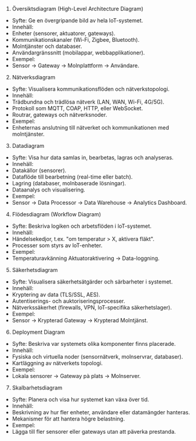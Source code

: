 1. Översiktsdiagram (High-Level Architecture Diagram)
- Syfte: Ge en övergripande bild av hela loT-systemet.
- Innehäll:
- Enheter (sensorer, aktuatorer, gateways).
- Kommunikationskanaler (Wi-Fi, Zigbee, Bluetooth).
- Molntjänster och databaser.
- Användargränssnitt (mobilappar, webbapplikationer).
- Exempel:
- Sensor → Gateway → Molnplattform → Användare.

2. Nätverksdiagram
- Syfte: Visualisera kommunikationsflöden och nätverkstopologi.
- Innehäll:
- Trädbundna och trädlösa nätverk (LAN, WAN, Wi-Fi, 4G/5G).
- Protokoll som MQTT, COAP, HTTP, eller WebSocket.
- Routrar, gateways och nätverksnoder.
- Exempel:
- Enheternas anslutning till nätverket och kommunikationen med molntjänster.

3. Datadiagram
- Syfte: Visa hur data samlas in, bearbetas, lagras och analyseras.
- Innehäll:
- Datakällor (sensorer).
- Dataflöde till bearbetning (real-time eller batch).
- Lagring (databaser, molnbaserade lösningar).
- Dataanalys och visualisering.
- Exempel:
- Sensor → Data Processor → Data Warehouse → Analytics Dashboard.

4. Flödesdiagram (Workflow Diagram)
- Syfte: Beskriva logiken och arbetsflöden i loT-systemet.
- Innehäll:
- Händelsekedjor, t.ex. "om temperatur > X, aktivera fläkt".
- Processer som styrs av loT-enheter.
- Exempel:
- Temperaturavkänning Aktuatoraktivering → Data-loggning.

5. Säkerhetsdiagram
- Syfte: Visualisera säkerhetsätgärder och särbarheter i systemet.
- Innehäll:
- Kryptering av data (TLS/SSL, AES).
- Autentiserings- och auktoriseringsprocesser.
- Nätverkssäkerhet (firewalls, VPN, loT-specifika säkerhetslager).
- Exempel:
-  Sensor → Krypterad Gateway → Krypterad Molntjänst.

6. Deployment Diagram
- Syfte: Beskriva var systemets olika komponenter finns placerade.
- Innehäll:
- Fysiska och virtuella noder (sensornätverk, molnservrar, databaser).
- Kartläggning av nätverkets topologi.
- Exempel:
- Lokala sensorer → Gateway pà plats → Molnserver.

7. Skalbarhetsdiagram
- Syfte: Planera och visa hur systemet kan växa över tid.
- Innehäll:
- Beskrivning av hur fler enheter, användare eller datamängder hanteras.
- Mekanismer för att hantera högre belastning.
- Exempel:
- Lägga till fler sensorer eller gateways utan att päverka prestanda.
